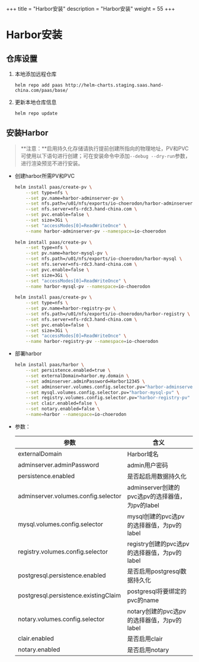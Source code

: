 +++
title = "Harbor安装"
description = "Harbor安装"
weight = 55
+++

# Harbor安装

## 仓库设置

1. 本地添加远程仓库

    ```
    helm repo add paas http://helm-charts.staging.saas.hand-china.com/paas/base/
    ```
1. 更新本地仓库信息

    ```
    helm repo update 
    ```

## 安装Harbor

> **注意：**启用持久化存储请执行提前创建所指向的物理地址，PV和PVC可使用以下语句进行创建；可在安装命令中添加`--debug --dry-run`参数，进行渲染预览不进行安装。

- 创建harbor所需PV和PVC

    ```bash
    helm install paas/create-pv \
        --set type=nfs \
        --set pv.name=harbor-adminserver-pv \
        --set nfs.path=/u01/nfs/exports/io-choerodon/harbor-adminserver \
        --set nfs.server=nfs-rdc3.hand-china.com \
        --set pvc.enable=false \
        --set size=3Gi \
        --set "accessModes[0]=ReadWriteOnce" \
        --name harbor-adminserver-pv --namespace=io-choerodon
        
    helm install paas/create-pv \
        --set type=nfs \
        --set pv.name=harbor-mysql-pv \
        --set nfs.path=/u01/nfs/exports/io-choerodon/harbor-mysql \
        --set nfs.server=nfs-rdc3.hand-china.com \
        --set pvc.enable=false \
        --set size=3Gi \
        --set "accessModes[0]=ReadWriteOnce" \
        --name harbor-mysql-pv --namespace=io-choerodon
        
    helm install paas/create-pv \
        --set type=nfs \
        --set pv.name=harbor-registry-pv \
        --set nfs.path=/u01/nfs/exports/io-choerodon/harbor-registry \
        --set nfs.server=nfs-rdc3.hand-china.com \
        --set pvc.enable=false \
        --set size=3Gi \
        --set "accessModes[0]=ReadWriteOnce" \
        --name harbor-registry-pv --namespace=io-choerodon
    ```

- 部署harbor

    ```bash
    helm install paas/harbor \
        --set persistence.enabled=true \
        --set externalDomain=harbor.my.domain \
        --set adminserver.adminPassword=Harbor12345 \
        --set adminserver.volumes.config.selector.pv="harbor-adminserver-pv" \
        --set mysql.volumes.config.selector.pv="harbor-mysql-pv" \
        --set registry.volumes.config.selector.pv="harbor-registry-pv" \
        --set clair.enabled=false \
        --set notary.enabled=false \
        --name=harbor --namespace=io-choerodon 
    ```

  <!-- ```
  helm install paas/harbor --name=harbor --namespace=harbor \
        --set externalDomain=harbor.alpha.saas.hand-china.com \
        --set persistence.enabled=true \
        --set adminserver.volumes.config.selector.pv="adminserver" \
        --set mysql.volumes.config.selector.pv="mysql" \
        --set registry.volumes.config.selector.pv="registry" \
        --set postgresql.persistence.enabled=true \
        --set postgresql.persistence.existingClaim=postgresql \
        --set notary.volumes.config.selector.pv="notary"
  ``` -->

- 参数：

    参数 | 含义 
    --- |  --- 
    externalDomain|Harbor域名
    adminserver.adminPassword|admin用户密码
    persistence.enabled|是否起启用数据持久化
    adminserver.volumes.config.selector|adminserver创建的pvc选pv的选择器值，为pv的label
    mysql.volumes.config.selector|mysql创建的pvc选pv的选择器值，为pv的label
    registry.volumes.config.selector|registry创建的pvc选pv的选择器值，为pv的label
    postgresql.persistence.enabled|是否启用postgresql数据持久化
    postgresql.persistence.existingClaim|postgresql将要绑定的pvc的name
    notary.volumes.config.selector|notary创建的pvc选pv的选择器值，为pv的label
    clair.enabled|是否启用clair
    notary.enabled|是否启用notary